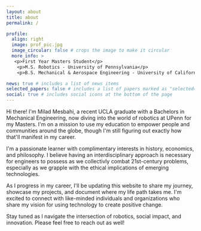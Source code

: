 ```yaml
---
layout: about
title: about
permalink: /

profile:
  align: right
  image: prof_pic.jpg
  image_circular: false # crops the image to make it circular
  more_info: >
   <p>First Year Masters Student</p>
    <p>M.S. Robotics - University of Pennsylvania</p>
    <p>B.S. Mechanical & Aerospace Engineering - University of California, Los Angeles</p>

news: true # includes a list of news items
selected_papers: false # includes a list of papers marked as "selected={true}"
social: true # includes social icons at the bottom of the page
---
```


Hi there! I'm Milad Mesbahi, a recent UCLA graduate with a Bachelors in Mechanical Engineering, now diving into the world of robotics at UPenn for my Masters. I'm on a mission to use my education to empower people and communities around the globe, though I'm still figuring out exactly how that'll manifest in my career.

I'm a passionate learner with complimentary interests in history, economics, and philosophy. I believe having an interdisciplinary approach is necessary for engineers to possess as we collectivly combat 21st-century problems, especially as we grapple with the ethical implications of emerging technologies. 

As I progress in my career, I'll be updating this website to share my journey, showcase my projects, and document where my life path takes me. I'm excited to connect with like-minded individuals and organizations who share my vision for using technology to create positive change.

Stay tuned as I navigate the intersection of robotics, social impact, and innovation. Please feel free to reach out as well!